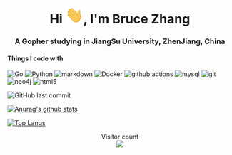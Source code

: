 <h1 align="center">Hi <img src="https://raw.githubusercontent.com/ABSphreak/ABSphreak/master/gifs/Hi.gif" width="40px" />, I'm Bruce Zhang</h1>
<h3 align="center">A Gopher studying in JiangSu University, ZhenJiang, China</h3>
<h4>Things I code with</h4>
<p>
  <img alt="Go" src="https://img.shields.io/badge/-Go-9cf?style=flat-square&logo=go&logoColor=white" />
  <img alt="Python" src="https://img.shields.io/badge/-Python-blueviolet?style=flat-square&logo=python&logoColor=white" />
  <img alt="markdown" src="https://img.shields.io/badge/-Markdown-critical?style=flat-square&logo=markdown&logoColor=white" />
  <img alt="Docker" src="https://img.shields.io/badge/-Docker-46a2f1?style=flat-square&logo=docker&logoColor=white" />
  <img alt="github actions" src="https://img.shields.io/badge/-Github_Actions-orange?style=flat-square&logo=github-actions&logoColor=white" />
  <img alt="mysql" src="https://img.shields.io/badge/-Mysql-blue?style=flat-square&logo=mysql&logoColor=white" />
  <img alt="git" src="https://img.shields.io/badge/-Git-F05032?style=flat-square&logo=git&logoColor=white" />
  <img alt="neo4j" src="https://img.shields.io/badge/-Neo4j-success?style=flat-square&logo=neo4j&logoColor=white" />
  <img alt="html5" src="https://img.shields.io/badge/-HTML5-E34F26?style=flat-square&logo=html5&logoColor=white" />
</p>


![GitHub last commit](https://img.shields.io/github/last-commit/brucesniper/ginvueblog)
<!-- ![pv](https://pageview.vercel.app/?github_user=brucesniper) -->

[![Anurag's github stats](https://github-readme-stats.vercel.app/api?username=brucesniper&show_icons=true)](https://github.com/anuraghazra/github-readme-stats)

[![Top Langs](https://github-readme-stats.vercel.app/api/top-langs/?username=brucesniper&layout=compact)](https://github.com/anuraghazra/github-readme-stats)

<p align="center"> 
  Visitor count<br>
  <img src="https://profile-counter.glitch.me/brucesniper/count.svg" />
</p>

